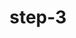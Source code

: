 ---
layout: post
title:  "step-3"
contentType: "technical"
video: assets/images/plant-video-3.mp4
---